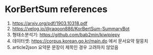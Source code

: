 # KorBertSum references
1. https://arxiv.org/pdf/1903.10318.pdf
2. https://velog.io/@raqoon886/KorBertSum-SummaryBot  
3. 형태소분석기: https://github.com/bab2min/kiwipiepy  
4. 데이터셋: https://corpus.korean.go.kr/main.do 에서 문서요약 말뭉치  
5. article2json 요약문 문장이 제목인 경우 고려하지 않았음
